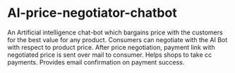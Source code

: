 # AI-price-negotiator-chatbot
An Artificial intelligence chat-bot which bargains price with the customers for the best value for any product.
Consumers can negotiate with the AI Bot with respect to product price. After price negotiation, payment link with negotiated price is sent over mail to consumer. Helps shops to take cc payments. Provides email confirmation on payment success.
